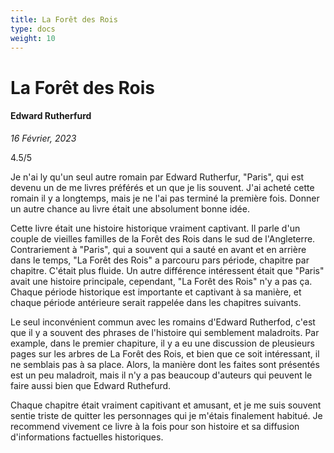 ```yaml
---
title: La Forêt des Rois
type: docs
weight: 10
---
```


# La Forêt des Rois

#### Edward Rutherfurd

*16 Février, 2023*  

4.5/5

Je n'ai ly qu'un seul autre romain par Edward Rutherfur, "Paris", qui est devenu un de me livres préférés et un que je lis
souvent. J'ai acheté cette romain il y a longtemps, mais je ne l'ai pas terminé la première fois. Donner un autre chance au
livre était une absolument bonne idée.

Cette livre était une histoire historique vraiment captivant. Il parle d'un couple de vieilles familles de la Forêt des Rois
dans le sud de l'Angleterre. Contrariement à "Paris", qui a souvent qui a sauté en avant et en arrière dans le temps, 
"La Forêt des Rois" a parcouru pars période, chapitre par chapitre. C'était plus fluide. Un autre différence intéressent
était que "Paris" avait une histoire principale, cependant, "La Forêt des Rois" n'y a pas ça. Chaque période historique 
est importante et captivant à sa manière, et chaque période antérieure serait rappelée dans les chapitres suivants.

Le seul inconvénient commun avec les romains d'Edward Rutherfod, c'est que il y a souvent des phrases de l'histoire qui
semblement maladroits. Par example, dans le premier chapiture, il y a eu une discussion de pleusieurs pages sur les arbres
de La Forêt des Rois, et bien que ce soit intéressant, il ne semblais pas à sa place. Alors, la manière dont les faites sont
présentés est un peu maladroit, mais il n'y a pas beaucoup d'auteurs qui peuvent le faire aussi bien que Edward Ruthefurd.

Chaque chapitre était vraiment capitivant et amusant, et je me suis souvent sentie triste de quitter les personnages qui je
m'étais finalement habitué. Je recommend vivement ce livre à la fois pour son histoire et sa diffusion d'informations 
factuelles historiques.